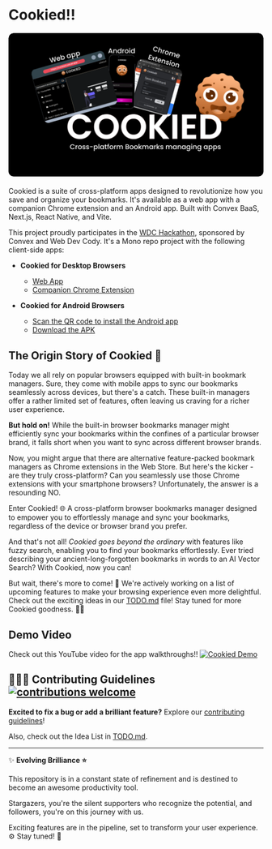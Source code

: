 # Cookied!!

<div style="border-radius: 10px; overflow: hidden; display: inline-block;">
  <img src="./.github/docs/banner.png" alt="Banner Image" style="border-radius: 10px;" />
</div>

Cookied is a suite of cross-platform apps designed to revolutionize how you save and organize your bookmarks. It's available as a web app with a companion Chrome extension and an Android app. Built with Convex BaaS, Next.js, React Native, and Vite.

This project proudly participates in the [WDC Hackathon](https://hackathon.webdevcody.com/), sponsored by Convex and Web Dev Cody. It's a Mono repo project with the following client-side apps:

- **Cookied for Desktop Browsers**
  - [Web App](http://cookiedapi.vercel.app/api/get/webapp)
  - [Companion Chrome Extension](https://cookiedapi.vercel.app/api/get/chrome-ext)

- **Cookied for Android Browsers**
  - [Scan the QR code to install the Android app](https://cookiedapi.vercel.app/api/get/android-qr)
  - [Download the APK](https://cookiedapi.vercel.app/api/get/android-dl)

## The Origin Story of Cookied 🍪

Today we all rely on popular browsers equipped with built-in bookmark managers. Sure, they come with mobile apps to sync our bookmarks seamlessly across devices, but there's a catch. These built-in managers offer a rather limited set of features, often leaving us craving for a richer user experience. 

**But hold on!** While the built-in browser bookmarks manager might efficiently sync your bookmarks within the confines of a particular browser brand, it falls short when you want to sync across different browser brands.

Now, you might argue that there are alternative feature-packed bookmark managers as Chrome extensions in the Web Store. But here's the kicker - are they truly cross-platform? Can you seamlessly use those Chrome extensions with your smartphone browsers? Unfortunately, the answer is a resounding NO.

Enter Cookied! 🌐 A cross-platform browser bookmarks manager designed to empower you to effortlessly manage and sync your bookmarks, regardless of the device or browser brand you prefer. 

And that's not all! *Cookied goes beyond the ordinary* with features like fuzzy search, enabling you to find your bookmarks effortlessly. Ever tried describing your ancient-long-forgotten bookmarks in words to an AI Vector Search? With Cookied, now you can!

But wait, there's more to come! 🚀 We're actively working on a list of upcoming features to make your browsing experience even more delightful. Check out the exciting ideas in our [TODO.md](./TODO.md) file! Stay tuned for more Cookied goodness. 🍪✨

## Demo Video

Check out this YouTube video for the app walkthroughs!!
[![Cookied Demo](https://img.youtube.com/vi/jcy70qBsbtY/0.jpg)](https://www.youtube.com/watch?v=jcy70qBsbtY)

## 🤝🏽🍀 Contributing Guidelines [![contributions welcome](https://img.shields.io/badge/contributions-welcome-brightgreen.svg?style=flat)](https://github.com/dwyl/esta/issues)

**Excited to fix a bug or add a brilliant feature?**
Explore our [contributing guidelines](.github/docs/CONTRIBUTING.md)!

Also, check out the Idea List in [TODO.md](./TODO.md).

---

✨ **Evolving Brilliance ⭐**

This repository is in a constant state of refinement and is destined to become an awesome productivity tool.

Stargazers, you're the silent supporters who recognize the potential, and followers, you're on this journey with us.

Exciting features are in the pipeline, set to transform your user experience. ⚙️ Stay tuned! 🌟

